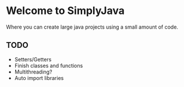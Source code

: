 # Welcome to SimplyJava

Where you can create large java projects using a small amount of code.

## TODO
* Setters/Getters
* Finish classes and functions
* Multithreading?
* Auto import libraries